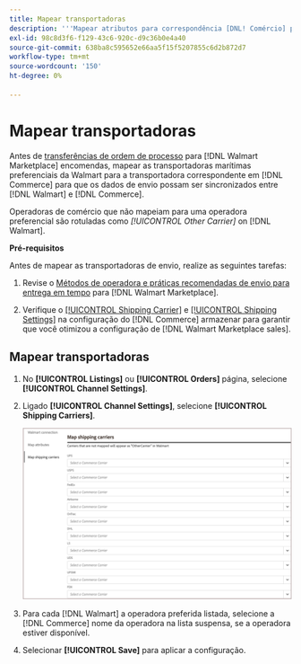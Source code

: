 ```yaml
---
title: Mapear transportadoras
description: '''Mapear atributos para correspondência [DNL! Comércio] produtos para produtos existentes [!DNL Walmart Marketplace] listagens e sincronização de dados entre [!DNL Channel Manager] e [!DNL Walmart]."'
exl-id: 98c8d3f6-f129-43c6-920c-d9c36b0e4a40
source-git-commit: 638ba8c595652e66aa5f15f5207855c6d2b872d7
workflow-type: tm+mt
source-wordcount: '150'
ht-degree: 0%

---
```



# Mapear transportadoras

Antes de [transferências de ordem de processo](process-orders.md#ship-an-order) para [!DNL Walmart Marketplace] encomendas, mapear as transportadoras marítimas preferenciais da Walmart para a transportadora correspondente em [!DNL Commerce] para que os dados de envio possam ser sincronizados entre [!DNL Walmart] e [!DNL Commerce].

Operadoras de comércio que não mapeiam para uma operadora preferencial são rotuladas como *[!UICONTROL Other Carrier]* on [!DNL Walmart].

**Pré-requisitos**

Antes de mapear as transportadoras de envio, realize as seguintes tarefas:

1. Revise o [Métodos de operadora e práticas recomendadas de envio para entrega em tempo](https://sellerhelp.walmart.com/s/guide?article=000009473) para [!DNL Walmart Marketplace].

1. Verifique o [[!UICONTROL Shipping Carrier]](https://docs.magento.com/user-guide/shipping/carriers.html) e [[!UICONTROL Shipping Settings]](https://docs.magento.com/user-guide/configuration/sales/shipping-settings.html) na configuração do [!DNL Commerce] armazenar para garantir que você otimizou a configuração de [!DNL Walmart Marketplace sales].

## Mapear transportadoras

1. No **[!UICONTROL Listings]** ou **[!UICONTROL Orders]** página, selecione **[!UICONTROL Channel Settings]**.

1. Ligado **[!UICONTROL Channel Settings]**, selecione **[!UICONTROL Shipping Carriers]**.

   ![Mapear transportadoras](assets/map-shipping-carriers.png)

1. Para cada [!DNL Walmart] a operadora preferida listada, selecione a [!DNL Commerce] nome da operadora na lista suspensa, se a operadora estiver disponível.

1. Selecionar **[!UICONTROL Save]** para aplicar a configuração.
